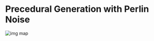 # Precedural Generation with Perlin Noise

![img map](https://github.com/Gazeux33/ProceduralGeneration/blob/main/img/2024-2-4-19-29-1-20617..png)
